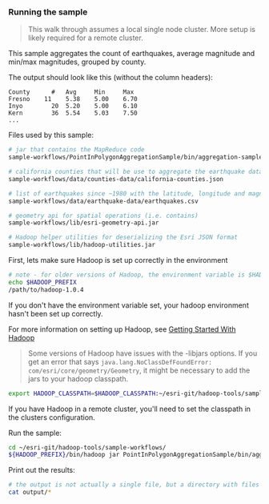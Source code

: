 ### Running the sample

> This walk through assumes a local single node cluster.  More setup is likely required for a remote cluster. 

This sample aggregates the count of earthquakes, average magnitude and min/max magnitudes, grouped by county. 

The output should look like this (without the column headers):
```
County      #   Avg     Min     Max
Fresno    11	5.38	5.00	6.70
Inyo		20	5.20	5.00	6.10
Kern		36	5.54	5.03	7.50
...
```


Files used by this sample:
```bash
# jar that contains the MapReduce code
sample-workflows/PointInPolygonAggregationSample/bin/aggregation-sample.jar

# california counties that will be use to aggregate the earthquake data
sample-workflows/data/counties-data/california-counties.json

# list of earthquakes since ~1980 with the latitude, longitude and magnitude data for each
sample-workflows/data/earthquake-data/earthquakes.csv

# geometry api for spatial operations (i.e. contains)
sample-workflows/lib/esri-geometry-api.jar

# Hadoop helper utilities for deserializing the Esri JSON format
sample-workflows/lib/hadoop-utilities.jar
```

First, lets make sure Hadoop is set up correctly in the environment

```bash
# note - for older versions of Hadoop, the environment variable is $HADOOP_HOME
echo $HADOOP_PREFIX
/path/to/hadoop-1.0.4
```
If you don't have the environment variable set, your hadoop environment hasn't been set up correctly.

For more information on setting up Hadoop, see [Getting Started With Hadoop](http://wiki.apache.org/hadoop/GettingStartedWithHadoop)

> Some versions of Hadoop have issues with the -libjars options.  If you get an error that says `java.lang.NoClassDefFoundError: com/esri/core/geometry/Geometry`, it might be necessary to add the jars to your hadoop classpath.
```bash
export HADOOP_CLASSPATH=$HADOOP_CLASSPATH:~/esri-git/hadoop-tools/sample-workflows/lib/esri-geometry-api.jar:~/esri-git/hadoop-tools/sample-workflows/lib/hadoop-utilities.jar
```
If you have Hadoop in a remote cluster, you'll need to set the classpath in the clusters configuration.

Run the sample:
```bash
cd ~/esri-git/hadoop-tools/sample-workflows/
${HADOOP_PREFIX}/bin/hadoop jar PointInPolygonAggregationSample/bin/aggregation-sample.jar com.esri.hadoop.examples.AggregationSampleDriver -libjars lib/esri-geometry-api.jar,lib/hadoop-utilities.jar data/counties-data/california-counties.json data/earthquake-data/earthquakes.csv output
```

Print out the results:
```bash
# the output is not actually a single file, but a directory with files with names like 'part-r-00000'
cat output/*
```

